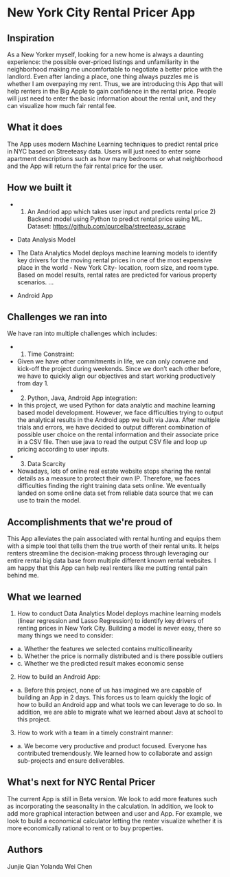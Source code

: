 # New York City Rental Pricer App

## Inspiration ##

As a New Yorker myself, looking for a new home is always a daunting experience: the possible over-priced listings and unfamiliarity in the neighborhood making me uncomfortable to negotiate a better price with the landlord. Even after landing a place, one thing always puzzles me is whether I am overpaying my rent. 
Thus, we are introducing this App that will help renters in the Big Apple to gain confidence in the rental price. People will just need to enter the basic information about the rental unit, and they can visualize how much fair rental fee.

## What it does ##
The App uses modern Machine Learning techniques to predict rental price in NYC based on Streeteasy data. Users will just need to enter some apartment descriptions such as how many bedrooms or what neighborhood and the App will return the fair rental price for the user.

## How we built it ##
- 1) An Andriod app which takes user input and predicts rental price 2) Backend model using Python to predict rental price using ML. Dataset: https://github.com/purcelba/streeteasy_scrape
 - Data Analysis Model
 - The Data Analytics Model deploys machine learning models to identify key drivers for the moving rental prices in one of the most expensive place in the world - New York City- location, room size, and room type. Based on model results, rental rates are predicted for various property scenarios. …

 - Android App

## Challenges we ran into ##
We have ran into multiple challenges which includes:
- 1.	Time Constraint:
- Given we have other commitments in life, we can only convene and kick-off the project during weekends. Since we don’t each other before, we have to quickly align our objectives and start working productively from day 1.
- 2.	Python, Java, Android App integration:
- In this project, we used Python for data analytic and machine learning based model development. However, we face difficulties trying to output the analytical results in the Android app we built via Java. After multiple trials and errors, we have decided to output different combination of possible user choice on the rental information and their associate price in a CSV file. Then use java to read the output CSV file and loop up pricing according to user inputs.
- 3.	Data Scarcity
- Nowadays, lots of online real estate website stops sharing the rental details as a measure to protect their own IP. Therefore, we faces difficulties finding the right training data sets online. We eventually landed on some online data set from reliable data source that we can use to train the model.

## Accomplishments that we're proud of ##
This App alleviates the pain associated with rental hunting and equips them with a simple tool that tells them the true worth of their rental units. It helps renters streamline the decision-making process through leveraging our entire rental big data base from multiple different known rental websites.
I am happy that this App can help real renters like me putting rental pain behind me.

## What we learned ##
1.	How to conduct Data Analytics Model deploys machine learning models (linear regression and Lasso Regression) to identify key drivers of renting prices in New York City. Building a model is never easy, there so many things we need to consider:
- a.	Whether the features we selected contains multicollinearity
- b.	Whether the price is normally distributed and is there possible outliers
- c.	Whether we the predicted result makes economic sense
2.	How to build an Android App:
- a.	Before this project, none of us has imagined we are capable of building an App in 2 days. This forces us to learn quickly the logic of how to build an Android app and what tools we can leverage to do so. In addition, we are able to migrate what we learned about Java at school to this project.
3.	How to work with a team in a timely constraint manner:
- a.	We become very productive and product focused. Everyone has contributed tremendously. We learned how to collaborate and assign sub-projects and ensure deliverables.

## What's next for NYC Rental Pricer ##
The current App is still in Beta version. We look to add more features such as incorporating the seasonality in the calculation. In addition, we look to add more graphical interaction between and user and App. For example, we look to build a economical calculator letting the renter visualize whether it is more economically rational to rent or to buy properties.
 	 

## Authors
Junjie Qian
Yolanda
Wei Chen


